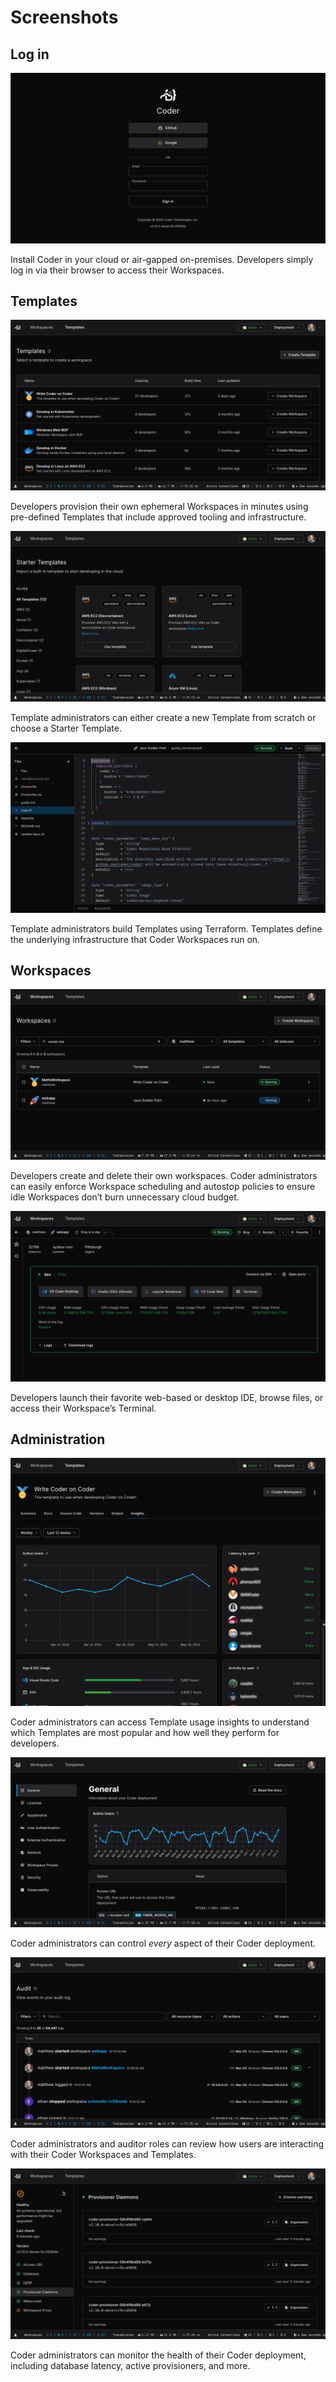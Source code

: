 # Screenshots

## Log in

![Install Coder in your cloud or air-gapped on-premises. Developers simply log in via their browser to access their Workspaces.](../images/screenshots/login.png)

Install Coder in your cloud or air-gapped on-premises. Developers simply log in
via their browser to access their Workspaces.

## Templates

![Developers provision their own ephemeral Workspaces in minutes using pre-defined Templates that include approved tooling and infrastructure.](../images/screenshots/templates_listing.png)

Developers provision their own ephemeral Workspaces in minutes using pre-defined
Templates that include approved tooling and infrastructure.

![Template administrators can either create a new Template from scratch or choose a Starter Template](../images/screenshots/starter_templates.png)

Template administrators can either create a new Template from scratch or choose
a Starter Template.

![Templates define the underlying infrastructure that Coder Workspaces run on.](../images/screenshots/terraform.png)

Template administrators build Templates using Terraform. Templates define the
underlying infrastructure that Coder Workspaces run on.

## Workspaces

![Developers create and delete their own workspaces. Coder administrators can easily enforce Workspace scheduling and autostop policies to ensure idle Workspaces don’t burn unnecessary cloud budget.](../images/screenshots/workspaces_listing.png)

Developers create and delete their own workspaces. Coder administrators can
easily enforce Workspace scheduling and autostop policies to ensure idle
Workspaces don’t burn unnecessary cloud budget.

![Developers launch their favorite web-based or desktop IDE, browse files, or access their Workspace’s Terminal.](../images/screenshots/workspace_launch.png)

Developers launch their favorite web-based or desktop IDE, browse files, or
access their Workspace’s Terminal.

## Administration

![Coder administrators can access Template usage insights to understand which Templates are most popular and how well they perform for developers.](../images/screenshots/templates_insights.png)

Coder administrators can access Template usage insights to understand which
Templates are most popular and how well they perform for developers.

![Coder administrators can control *every* aspect of their Coder deployment.](../images/screenshots/settings.png)

Coder administrators can control *every* aspect of their Coder deployment.

![Coder administrators and auditor roles can review how users are interacting with their Coder Workspaces and Templates.](../images/screenshots/audit.png)

Coder administrators and auditor roles can review how users are interacting with
their Coder Workspaces and Templates.

![Coder administrators can monitor the health of their Coder deployment, including database latency, active provisioners, and more.](../images/screenshots/healthcheck.png)

Coder administrators can monitor the health of their Coder deployment, including
database latency, active provisioners, and more.
